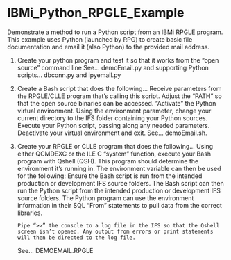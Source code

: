 # IBMi_Python_RPGLE_Example
Demonstrate a method to run a Python script from an IBMi RPGLE program. This example uses Python (launched by RPG) to create basic file documentation and email it (also Python) to the provided mail address.

1)	Create your python program and test it so that it works from the “open source” command line
           See… demoEmail.py and supporting Python scripts… dbconn.py and ipyemail.py

2)	Create a Bash script that does the following...
          Receive parameters from the RPGLE/CLLE program that’s calling this script.
          Adjust the “PATH” so that the open source binaries can be accessed.
          “Activate” the Python virtual environment.
          Using the environment parameter, change your current directory to the IFS folder containing your Python sources.
          Execute your Python script, passing along any needed parameters.
          Deactivate your virtual environment and exit.
          See… demoEmail.sh.

3)	Create your RPGLE or CLLE program that does the following...
	  Using either QCMDEXC or the ILE C “system” function, execute your Bash program with Qshell (QSH).
	    This program should determine the environment it’s running in. The environment variable can then be used for the following:
              Ensure the Bash script is run from the intended production or development IFS source folders.
              The Bash script can then run the Python script from the intended production or development IFS source folders.
              The Python program can use the environment information in their SQL “From” statements to pull data from the correct libraries. 
			
	    Pipe “>>” the console to a log file in the IFS so that the Qshell screen isn’t opened. Any output from errors or print statements will then be directed to the log file.
		
	  See… DEMOEMAIL.RPGLE
